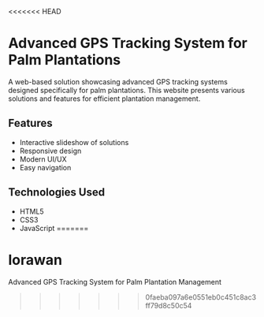 <<<<<<< HEAD
# Advanced GPS Tracking System for Palm Plantations

A web-based solution showcasing advanced GPS tracking systems designed specifically for palm plantations. This website presents various solutions and features for efficient plantation management.

## Features
- Interactive slideshow of solutions
- Responsive design
- Modern UI/UX
- Easy navigation

## Technologies Used
- HTML5
- CSS3
- JavaScript
=======
# lorawan
Advanced GPS Tracking System for Palm Plantation Management
>>>>>>> 0faeba097a6e0551eb0c451c8ac3ff79d8c50c54

